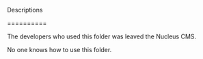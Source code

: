 Descriptions

==========

The developers who used this folder was leaved the Nucleus CMS.

No one knows how to use this folder.
